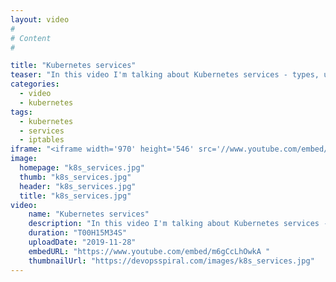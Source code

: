 ```yaml
---
layout: video
#
# Content
#

title: "Kubernetes services​"
teaser: "In this video I'm talking about Kubernetes services - types, usage and implementation on iptables."
categories:
  - video
  - kubernetes
tags:
  - kubernetes
  - services
  - iptables
iframe: "<iframe width='970' height='546' src='//www.youtube.com/embed/m6gCcLhOwkA ' frameborder='0' allowfullscreen></iframe>"
image:
  homepage: "k8s_services.jpg"
  thumb: "k8s_services.jpg"
  header: "k8s_services.jpg"
  title: "k8s_services.jpg"
video:
    name: "Kubernetes services​"
    description: "In this video I'm talking about Kubernetes services - types, usage and implementation on iptables."
    duration: "T00H15M34S"
    uploadDate: "2019-11-28"
    embedURL: "https://www.youtube.com/embed/m6gCcLhOwkA "
    thumbnailUrl: "https://devopsspiral.com/images/k8s_services.jpg"
---
```

